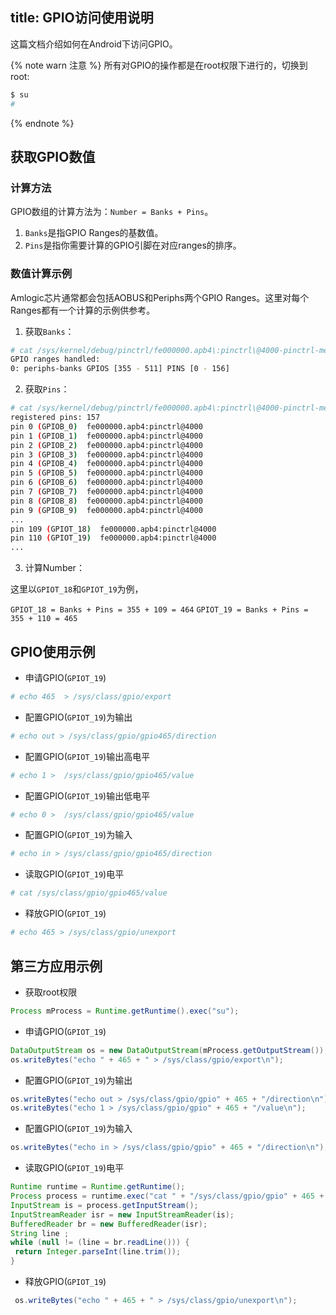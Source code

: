title: GPIO访问使用说明
---

这篇文档介绍如何在Android下访问GPIO。

{% note warn 注意 %}
所有对GPIO的操作都是在root权限下进行的，切换到root:

```sh
$ su
#
```

{% endnote %}


## 获取GPIO数值

### 计算方法

GPIO数组的计算方法为：`Number = Banks + Pins`。

1. `Banks`是指GPIO Ranges的基数值。
2. `Pins`是指你需要计算的GPIO引脚在对应ranges的排序。

### 数值计算示例

Amlogic芯片通常都会包括AOBUS和Periphs两个GPIO Ranges。这里对每个Ranges都有一个计算的示例供参考。


1. 获取`Banks`：

```sh
# cat /sys/kernel/debug/pinctrl/fe000000.apb4\:pinctrl\@4000-pinctrl-meson/gpio-ranges
GPIO ranges handled:
0: periphs-banks GPIOS [355 - 511] PINS [0 - 156]
```

2. 获取`Pins`：

```sh
# cat /sys/kernel/debug/pinctrl/fe000000.apb4\:pinctrl\@4000-pinctrl-meson/pins
registered pins: 157
pin 0 (GPIOB_0)  fe000000.apb4:pinctrl@4000
pin 1 (GPIOB_1)  fe000000.apb4:pinctrl@4000
pin 2 (GPIOB_2)  fe000000.apb4:pinctrl@4000
pin 3 (GPIOB_3)  fe000000.apb4:pinctrl@4000
pin 4 (GPIOB_4)  fe000000.apb4:pinctrl@4000
pin 5 (GPIOB_5)  fe000000.apb4:pinctrl@4000
pin 6 (GPIOB_6)  fe000000.apb4:pinctrl@4000
pin 7 (GPIOB_7)  fe000000.apb4:pinctrl@4000
pin 8 (GPIOB_8)  fe000000.apb4:pinctrl@4000
pin 9 (GPIOB_9)  fe000000.apb4:pinctrl@4000
...
pin 109 (GPIOT_18)  fe000000.apb4:pinctrl@4000
pin 110 (GPIOT_19)  fe000000.apb4:pinctrl@4000
...
```

3. 计算Number：

这里以`GPIOT_18`和`GPIOT_19`为例，

`GPIOT_18 = Banks + Pins = 355 + 109 = 464`
`GPIOT_19 = Banks + Pins = 355 + 110 = 465`

## GPIO使用示例


* 申请GPIO(`GPIOT_19`)

```bash
# echo 465  > /sys/class/gpio/export
```

* 配置GPIO(`GPIOT_19`)为输出

```bash
# echo out > /sys/class/gpio/gpio465/direction
```

* 配置GPIO(`GPIOT_19`)输出高电平

```bash
# echo 1 >  /sys/class/gpio/gpio465/value
```
* 配置GPIO(`GPIOT_19`)输出低电平

```bash
# echo 0 >  /sys/class/gpio/gpio465/value
```

* 配置GPIO(`GPIOT_19`)为输入

```bash
# echo in > /sys/class/gpio/gpio465/direction
```

* 读取GPIO(`GPIOT_19`)电平

```bash
# cat /sys/class/gpio/gpio465/value
```

* 释放GPIO(`GPIOT_19`)

```bash
# echo 465 > /sys/class/gpio/unexport
```


## 第三方应用示例

* 获取root权限

```java
Process mProcess = Runtime.getRuntime().exec("su");
```

* 申请GPIO(`GPIOT_19`)

```java
DataOutputStream os = new DataOutputStream(mProcess.getOutputStream());
os.writeBytes("echo " + 465 + " > /sys/class/gpio/export\n");
```

* 配置GPIO(`GPIOT_19`)为输出

```java
os.writeBytes("echo out > /sys/class/gpio/gpio" + 465 + "/direction\n");
os.writeBytes("echo 1 > /sys/class/gpio/gpio" + 465 + "/value\n");
```

* 配置GPIO(`GPIOT_19`)为输入

```java
os.writeBytes("echo in > /sys/class/gpio/gpio" + 465 + "/direction\n");
```

* 读取GPIO(`GPIOT_19`)电平

```java
Runtime runtime = Runtime.getRuntime(); 
Process process = runtime.exec("cat " + "/sys/class/gpio/gpio" + 465 + "/value");  
InputStream is = process.getInputStream(); 
InputStreamReader isr = new InputStreamReader(is); 
BufferedReader br = new BufferedReader(isr); 
String line ; 
while (null != (line = br.readLine())) { 
 return Integer.parseInt(line.trim()); 
} 
```

* 释放GPIO(`GPIOT_19`)

```java
 os.writeBytes("echo " + 465 + " > /sys/class/gpio/unexport\n");
```

